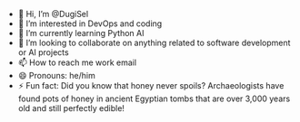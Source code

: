 - 👋 Hi, I’m @DugiSel
- 👀 I’m interested in DevOps and coding
- 🌱 I’m currently learning Python AI
- 💞️ I’m looking to collaborate on anything related to software development or AI projects
- 📫 How to reach me work email
- 😄 Pronouns: he/him
- ⚡ Fun fact: Did you know that honey never spoils? Archaeologists have found pots of honey in ancient Egyptian tombs that are over 3,000 years old and still perfectly edible!

<!---
DugiSel/DugiSel is a ✨ special ✨ repository because its `README.md` (this file) appears on your GitHub profile.
You can click the Preview link to take a look at your changes.
--->
